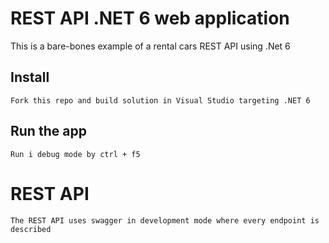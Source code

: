# REST API .NET 6 web application

This is a bare-bones example of a rental cars REST
API using .Net 6

## Install

    Fork this repo and build solution in Visual Studio targeting .NET 6 

## Run the app

    Run i debug mode by ctrl + f5

# REST API

    The REST API uses swagger in development mode where every endpoint is described


